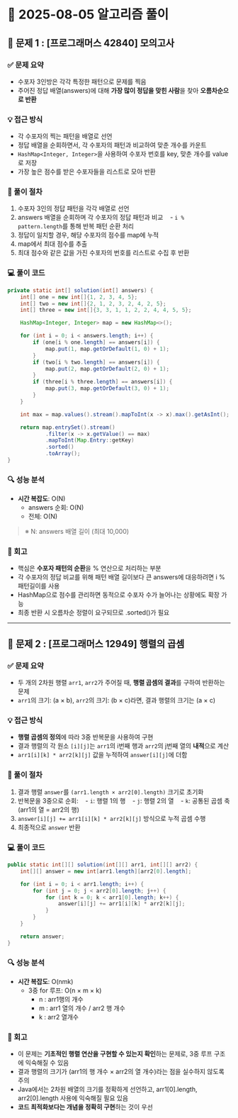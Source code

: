 # 🧠 2025-08-05 알고리즘 풀이

## 📌 문제 1 : [프로그래머스 42840] 모의고사

### ✅ 문제 요약
- 수포자 3인방은 각각 특정한 패턴으로 문제를 찍음
- 주어진 정답 배열(answers)에 대해 **가장 많이 정답을 맞힌 사람**을 찾아 **오름차순으로 반환**

### 💡 접근 방식
- 각 수포자의 찍는 패턴을 배열로 선언
- 정답 배열을 순회하면서, 각 수포자의 패턴과 비교하여 맞춘 개수를 카운트
- `HashMap<Integer, Integer>`을 사용하여 수포자 번호를 key, 맞춘 개수를 value로 저장
- 가장 높은 점수를 받은 수포자들을 리스트로 모아 반환

### 👣 풀이 절차
1. 수포자 3인의 정답 패턴을 각각 배열로 선언
2. answers 배열을 순회하며 각 수포자의 정답 패턴과 비교
   - `i % pattern.length`를 통해 반복 패턴 순환 처리
3. 정답이 일치할 경우, 해당 수포자의 점수를 map에 누적
4. map에서 최대 점수를 추출
5. 최대 점수와 같은 값을 가진 수포자의 번호를 리스트로 수집 후 반환

### 💻 풀이 코드
```java
private static int[] solution(int[] answers) {
    int[] one = new int[]{1, 2, 3, 4, 5};
    int[] two = new int[]{2, 1, 2, 3, 2, 4, 2, 5};
    int[] three = new int[]{3, 3, 1, 1, 2, 2, 4, 4, 5, 5};

    HashMap<Integer, Integer> map = new HashMap<>();

    for (int i = 0; i < answers.length; i++) {
        if (one[i % one.length] == answers[i]) {
            map.put(1, map.getOrDefault(1, 0) + 1);
        }
        if (two[i % two.length] == answers[i]) {
            map.put(2, map.getOrDefault(2, 0) + 1);
        }
        if (three[i % three.length] == answers[i]) {
            map.put(3, map.getOrDefault(3, 0) + 1);
        }
    }

    int max = map.values().stream().mapToInt(x -> x).max().getAsInt();

    return map.entrySet().stream()
            .filter(x -> x.getValue() == max)
            .mapToInt(Map.Entry::getKey)
            .sorted()
            .toArray();
}
```

### 🔍 성능 분석
- **시간 복잡도**: O(N)
    - answers 순회: O(N)
    - 전체: O(N)
> ※ N: answers 배열 길이 (최대 10,000)

### 🔁 회고
- 핵심은 **수포자 패턴의 순환**을 % 연산으로 처리하는 부분
- 각 수포자의 정답 비교를 위해 패턴 배열 길이보다 큰 answers에 대응하려면 i % 패턴길이를 사용
- HashMap으로 점수를 관리하면 동적으로 수포자 수가 늘어나는 상황에도 확장 가능
- 최종 반환 시 오름차순 정렬이 요구되므로 .sorted()가 필요

---

## 📌 문제 2 : [프로그래머스 12949]  행렬의 곱셈

### ✅ 문제 요약
- 두 개의 2차원 행렬 `arr1`, `arr2`가 주어질 때, **행렬 곱셈의 결과**를 구하여 반환하는 문제
- `arr1`의 크기: (a × b), `arr2`의 크기: (b × c)라면, 결과 행렬의 크기는 (a × c)

### 💡 접근 방식
- **행렬 곱셈의 정의**에 따라 3중 반복문을 사용하여 구현
- 결과 행렬의 각 원소 `[i][j]`는 `arr1`의 i번째 행과 `arr2`의 j번째 열의 **내적**으로 계산
- `arr1[i][k] * arr2[k][j]` 값을 누적하여 `answer[i][j]`에 더함

### 👣 풀이 절차
1. 결과 행렬 `answer`를 `(arr1.length × arr2[0].length)` 크기로 초기화
2. 반복문을 3중으로 순회:
   - `i`: 행렬 1의 행
   - `j`: 행렬 2의 열
   - `k`: 공통된 곱셈 축 (arr1의 열 = arr2의 행)
3. `answer[i][j] += arr1[i][k] * arr2[k][j]` 방식으로 누적 곱셈 수행
4. 최종적으로 `answer` 반환

### 💻 풀이 코드
```java
public static int[][] solution(int[][] arr1, int[][] arr2) {
    int[][] answer = new int[arr1.length][arr2[0].length];

	for (int i = 0; i < arr1.length; i++) {
        for (int j = 0; j < arr2[0].length; j++) {
            for (int k = 0; k < arr1[0].length; k++) {
                answer[i][j] += arr1[i][k] * arr2[k][j];
            }
        }
    }

    return answer;
}
```

### 🔍 성능 분석
- **시간 복잡도**: O(nmk)
    - 3중 for 루프: O(n × m × k)
	    - n : arr1행의 개수
	    - m : arr1 열의 개수 / arr2 행 개수
	    - k : arr2 열개수

### 🔁 회고
- 이 문제는 **기초적인 행렬 연산을 구현할 수 있는지 확인**하는 문제로, 3중 루프 구조에 익숙해질 수 있음
- 결과 행렬의 크기가 (arr1의 행 개수 × arr2의 열 개수)라는 점을 실수하지 않도록 주의
- Java에서는 2차원 배열의 크기를 정확하게 선언하고, arr1[0].length, arr2[0].length 사용에 익숙해질 필요 있음
- **코드 최적화보다는 개념을 정확히 구현**하는 것이 우선
